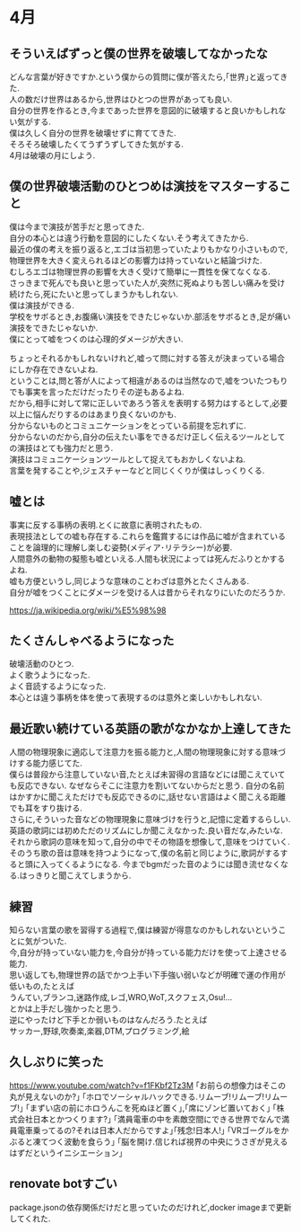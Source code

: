 # 4月

## そういえばずっと僕の世界を破壊してなかったな

どんな言葉が好きですか.という僕からの質問に僕が答えたら,｢世界｣と返ってきた.  
人の数だけ世界はあるから,世界はひとつの世界があっても良い.  
自分の世界を作るとき,今まであった世界を意図的に破壊すると良いかもしれない気がする.  
僕は久しく自分の世界を破壊せずに育ててきた.  
そろそろ破壊したくてうずうずしてきた気がする.  
4月は破壊の月にしよう.

## 僕の世界破壊活動のひとつめは演技をマスターすること

僕は今まで演技が苦手だと思ってきた.  
自分の本心とは違う行動を意図的にしたくない.そう考えてきたから.  
最近の僕の考えを振り返ると,エゴは当初思っていたよりもかなり小さいもので,
物理世界を大きく変えられるほどの影響力は持っていないと結論づけた.  
むしろエゴは物理世界の影響を大きく受けて簡単に一貫性を保てなくなる.  
さっきまで死んでも良いと思っていた人が,突然に死ぬよりも苦しい痛みを受け続けたら,死にたいと思ってしまうかもしれない.  
僕は演技ができる.  
学校をサボるとき,お腹痛い演技をできたじゃないか.部活をサボるとき,足が痛い演技をできたじゃないか.  
僕にとって嘘をつくのは心理的ダメージが大きい.  

ちょっとそれるかもしれないけれど,嘘って問に対する答えが決まっている場合にしか存在できないよね.  
ということは,問と答が人によって相違があるのは当然なので,嘘をついたつもりでも事実を言っただけだったりその逆もあるよね.  
だから,相手に対して常に正しいであろう答えを表明する努力はするとして,必要以上に悩んだりするのはあまり良くないのかも.  
分からないものとコミュニケーションをとっている前提を忘れずに.  
分からないのだから,自分の伝えたい事をできるだけ正しく伝えるツールとしての演技はとても強力だと思う.  
演技はコミュニケーションツールとして捉えてもおかしくないよね.  
言葉を発することや,ジェスチャーなどと同じくくりが僕はしっくりくる.  

## 嘘とは

事実に反する事柄の表明.とくに故意に表明されたもの.  
表現技法としての嘘も存在する.これらを鑑賞するには作品に嘘が含まれていることを論理的に理解し楽しむ姿勢(メディア･リテラシー)が必要.  
人間意外の動物の擬態も嘘といえる.人間も状況によっては死んだふりとかするよね.  
嘘も方便というし,同じような意味のことわざは意外とたくさんある.  
自分が嘘をつくことにダメージを受ける人は昔からそれなりにいたのだろうか.  

<https://ja.wikipedia.org/wiki/%E5%98%98>

## たくさんしゃべるようになった

破壊活動のひとつ.  
よく歌うようになった.  
よく音読するようになった.  
本心とは違う事柄を体を使って表現するのは意外と楽しいかもしれない.  

## 最近歌い続けている英語の歌がなかなか上達してきた

人間の物理現象に適応して注意力を振る能力と,人間の物理現象に対する意味づけする能力感じてた.  
僕らは普段から注意していない音,たとえば未習得の言語などには聞こえていても反応できない.
なぜならそこに注意力を割いてないからだと思う.
自分の名前はかすかに聞こえただけでも反応できるのに,話せない言語はよく聞こえる距離でも耳をすり抜ける.  
さらに,そういった音などの物理現象に意味づけを行うと,記憶に定着するらしい.
英語の歌詞には初めただのリズムにしか聞こえなかった.良い音だな,みたいな.
それから歌詞の意味を知って,自分の中でその物語を想像して,意味をつけていく.
そのうち歌の音は意味を持つようになって,僕の名前と同じように,歌詞がするすると頭に入ってくるようになる.
今までbgmだった音のようには聞き流せなくなる.はっきりと聞こえてしまうから.  

## 練習

知らない言葉の歌を習得する過程で,僕は練習が得意なのかもしれないということに気がついた.  
今,自分が持っていない能力を,今自分が持っている能力だけを使って上達させる能力.  
思い返しても,物理世界の話でかつ上手い下手強い弱いなどが明確で運の作用が低いもの,たとえば  
うんてい,ブランコ,迷路作成,レゴ,WRO,WoT,スクフェス,Osu!...  
とかは上手だし強かったと思う.  
逆にやったけど下手とか弱いものはなんだろう.たとえば  
サッカー,野球,吹奏楽,楽器,DTM,プログラミング,絵

## 久しぶりに笑った

<https://www.youtube.com/watch?v=f1FKbf2Tz3M>
｢お前らの想像力はそこの丸が見えないのか?｣
｢ホロでソーシャルハックできる.リムーブ!リムーブ!リムーブ!｣
｢まずい店の前にホロうんこを死ぬほど置く｣,｢席にゾンビ置いておく｣
｢株式会社日本とかつくります?｣
｢満員電車の中を素敵空間にできる世界でなんで満員電車乗ってるの?それは日本人だからですよ｣｢残念!日本人!｣
｢VRゴーグルをかぶると凍てつく波動を食らう｣
｢脳を開け.信じれば視界の中央にうさぎが見えるはずだというイニシエーション｣

## renovate botすごい

package.jsonの依存関係だけだと思っていたのだけれど,docker imageまで更新してくれた.  
